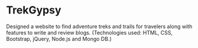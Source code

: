 # TrekGypsy
Designed a website to find adventure treks and trails for travelers along with features to write and review blogs. 
(Technologies used: HTML, CSS, Bootstrap, jQuery, Node.js and Mongo DB.)
